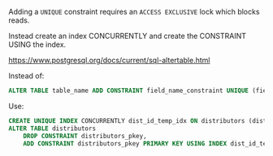 Adding a `UNIQUE` constraint requires an `ACCESS EXCLUSIVE` lock which blocks reads.

Instead create an index CONCURRENTLY and create the CONSTRAINT USING the index.

https://www.postgresql.org/docs/current/sql-altertable.html

Instead of:

```sql
ALTER TABLE table_name ADD CONSTRAINT field_name_constraint UNIQUE (field_name);
```

Use:

```sql
CREATE UNIQUE INDEX CONCURRENTLY dist_id_temp_idx ON distributors (dist_id);
ALTER TABLE distributors
    DROP CONSTRAINT distributors_pkey,
    ADD CONSTRAINT distributors_pkey PRIMARY KEY USING INDEX dist_id_temp_idx;
```
